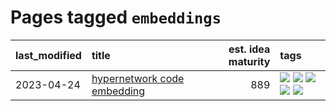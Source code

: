 # Pages tagged `embeddings`

|last_modified|title|est. idea maturity|tags
|:---|:---|---:|:---|
|2023-04-24|[hypernetwork code embedding](../hypernetwork_embedding_for_code.md)|889|[![](https://img.shields.io/badge/tag-LLM-d5f6c6)](../tags/LLM.md) [![](https://img.shields.io/badge/tag-embeddings-77a0)](../tags/embeddings.md) [![](https://img.shields.io/badge/tag-machinelearning-5d9a82)](../tags/machinelearning.md) [![](https://img.shields.io/badge/tag-models-aa21fc)](../tags/models.md) [![](https://img.shields.io/badge/tag-nlp-869bd0)](../tags/nlp.md)|